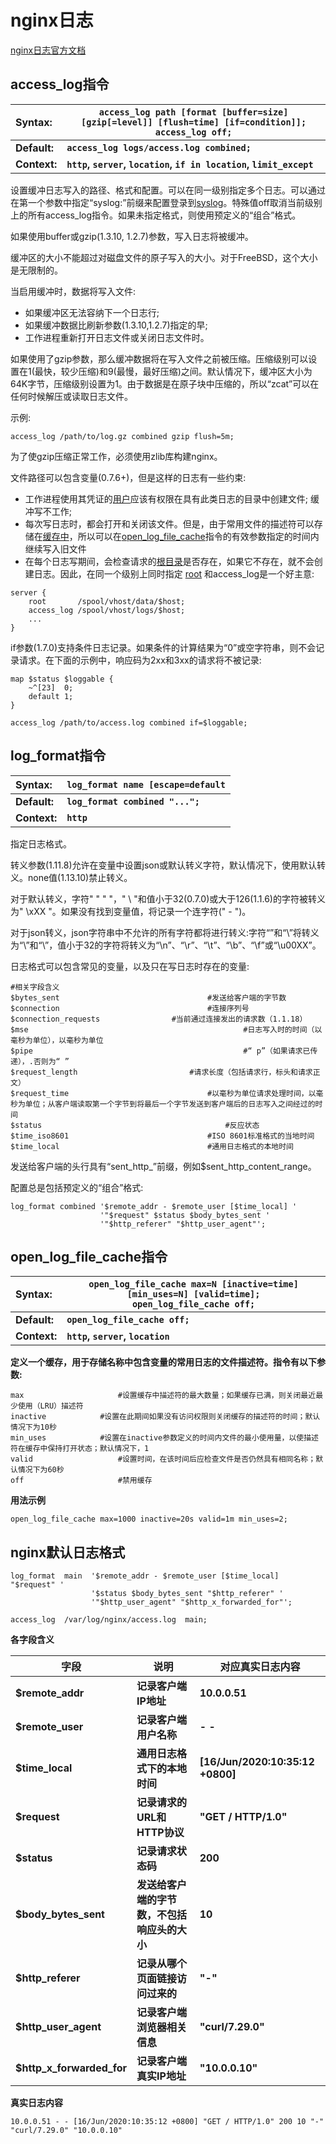 # nginx日志

[nginx日志官方文档](https://nginx.org/en/docs/http/ngx_http_log_module.html#access_log)



## access_log指令

| **Syntax:**  | **`access_log path [format [buffer=size] [gzip[=level]] [flush=time] [if=condition]];`<br/>`access_log off;`** |
| :----------- | ------------------------------------------------------------ |
| **Default:** | **`access_log logs/access.log combined;`**                   |
| **Context:** | **`http`, `server`, `location`, `if in location`, `limit_except`** |



设置缓冲日志写入的路径、格式和配置。可以在同一级别指定多个日志。可以通过在第一个参数中指定“syslog:”前缀来配置登录到[syslog](https://nginx.org/en/docs/syslog.html)。特殊值off取消当前级别上的所有access_log指令。如果未指定格式，则使用预定义的“组合”格式。

如果使用buffer或gzip(1.3.10, 1.2.7)参数，写入日志将被缓冲。

缓冲区的大小不能超过对磁盘文件的原子写入的大小。对于FreeBSD，这个大小是无限制的。

当启用缓冲时，数据将写入文件:

- 如果缓冲区无法容纳下一个日志行;
- 如果缓冲数据比刷新参数(1.3.10,1.2.7)指定的早;
- 工作进程重新打开日志文件或关闭日志文件时。

如果使用了gzip参数，那么缓冲数据将在写入文件之前被压缩。压缩级别可以设置在1(最快，较少压缩)和9(最慢，最好压缩)之间。默认情况下，缓冲区大小为64K字节，压缩级别设置为1。由于数据是在原子块中压缩的，所以“zcat”可以在任何时候解压或读取日志文件。

示例:

```nginx
access_log /path/to/log.gz combined gzip flush=5m;
```

为了使gzip压缩正常工作，必须使用zlib库构建nginx。



文件路径可以包含变量(0.7.6+)，但是这样的日志有一些约束:

- 工作进程使用其凭证的[用户](https://nginx.org/en/docs/ngx_core_module.html#user)应该有权限在具有此类日志的目录中创建文件;
  缓冲写不工作;
- 每次写日志时，都会打开和关闭该文件。但是，由于常用文件的描述符可以存储在[缓存中](https://nginx.org/en/docs/http/ngx_http_log_module.html#open_log_file_cache)，所以可以在[open_log_file_cache](https://nginx.org/en/docs/http/ngx_http_log_module.html#open_log_file_cache)指令的有效参数指定的时间内继续写入旧文件
- 在每个日志写期间，会检查请求的[根目录](https://nginx.org/en/docs/http/ngx_http_core_module.html#root)是否存在，如果它不存在，就不会创建日志。因此，在同一个级别上同时指定 [root](https://nginx.org/en/docs/http/ngx_http_core_module.html#root) 和access_log是一个好主意:

```nginx
server {
    root       /spool/vhost/data/$host;
    access_log /spool/vhost/logs/$host;
    ...
}    
```



if参数(1.7.0)支持条件日志记录。如果条件的计算结果为“0”或空字符串，则不会记录请求。在下面的示例中，响应码为2xx和3xx的请求将不被记录:

```nginx
map $status $loggable {
    ~^[23]  0;
    default 1;
}

access_log /path/to/access.log combined if=$loggable;
```





## log_format指令

| **Syntax:**  | **`log_format name [escape=default`** |
| :----------- | ------------------------------------- |
| **Default:** | **`log_format combined "...";`**      |
| **Context:** | **`http`**                            |

指定日志格式。

转义参数(1.11.8)允许在变量中设置json或默认转义字符，默认情况下，使用默认转义。none值(1.13.10)禁止转义。

对于默认转义，字符" " " "，" \ "和值小于32(0.7.0)或大于126(1.1.6)的字符被转义为" \xXX "。如果没有找到变量值，将记录一个连字符(" - ")。

对于json转义，json字符串中不允许的所有字符都将进行转义:字符“”和“\”将转义为“\”和“\\”，值小于32的字符将转义为“\n”、“\r”、“\t”、“\b”、“\f”或“\u00XX”。

日志格式可以包含常见的变量，以及只在写日志时存在的变量:

```nginx
#相关字段含义
$bytes_sent									#发送给客户端的字节数
$connection									#连接序列号
$connection_requests				#当前通过连接发出的请求数（1.1.18）
$mse												#日志写入时的时间（以毫秒为单位），以毫秒为单位
$pipe												#“ p”（如果请求已传递），.否则为“ ”
$request_length							#请求长度（包括请求行，标头和请求正文）
$request_time								#以毫秒为单位请求处理时间，以毫秒为单位；从客户端读取第一个字节到将最后一个字节发送到客户端后的日志写入之间经过的时间
$status											#反应状态
$time_iso8601								#ISO 8601标准格式的当地时间
$time_local									#通用日志格式的本地时间
```



发送给客户端的头行具有“sent_http_”前缀，例如$sent_http_content_range。

配置总是包括预定义的“组合”格式:

```nginx
log_format combined '$remote_addr - $remote_user [$time_local] '
                    '"$request" $status $body_bytes_sent '
                    '"$http_referer" "$http_user_agent"';
```



## open_log_file_cache指令

| **Syntax:**  | **`open_log_file_cache max=N [inactive=time] [min_uses=N] [valid=time];`<br/>`open_log_file_cache off;`** |
| :----------- | ------------------------------------------------------------ |
| **Default:** | **`open_log_file_cache off;`**                               |
| **Context:** | **`http`, `server`, `location`**                             |

**定义一个缓存，用于存储名称中包含变量的常用日志的文件描述符。指令有以下参数:**

```nginx
max						#设置缓存中描述符的最大数量；如果缓存已满，则关闭最近最少使用（LRU）描述符
inactive			#设置在此期间如果没有访问权限则关闭缓存的描述符的时间；默认情况下为10秒
min_uses			#设置在inactive参数定义的时间内文件的最小使用量，以使描述符在缓存中保持打开状态；默认情况下，1
valid					#设置时间，在该时间后应检查文件是否仍然具有相同名称；默认情况下为60秒
off						#禁用缓存
```



**用法示例**

```nginx
open_log_file_cache max=1000 inactive=20s valid=1m min_uses=2;
```



## nginx默认日志格式

```nginx
log_format  main  '$remote_addr - $remote_user [$time_local] "$request" '
                  '$status $body_bytes_sent "$http_referer" '
                  '"$http_user_agent" "$http_x_forwarded_for"';

access_log  /var/log/nginx/access.log  main;
```



**各字段含义**

| **字段**                  | **说明**                                     | **对应真实日志内容**             |
| ------------------------- | -------------------------------------------- | -------------------------------- |
| **$remote_addr**          | **记录客户端IP地址**                         | **10.0.0.51**                    |
| **$remote_user**          | **记录客户端用户名称**                       | **- -**                          |
| **$time_local**           | **通用日志格式下的本地时间**                 | **[16/Jun/2020:10:35:12 +0800]** |
| **$request**              | **记录请求的URL和HTTP协议**                  | **"GET / HTTP/1.0"**             |
| **$status**               | **记录请求状态码**                           | **200**                          |
| **$body_bytes_sent**      | **发送给客户端的字节数，不包括响应头的大小** | **10**                           |
| **$http_referer**         | **记录从哪个页面链接访问过来的**             | **"-"**                          |
| **$http_user_agent**      | **记录客户端浏览器相关信息**                 | **"curl/7.29.0"**                |
| **$http_x_forwarded_for** | **记录客户端真实IP地址**                     | **"10.0.0.10"**                  |



**真实日志内容**

```nginx
10.0.0.51 - - [16/Jun/2020:10:35:12 +0800] "GET / HTTP/1.0" 200 10 "-" "curl/7.29.0" "10.0.0.10"
```





